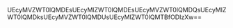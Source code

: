 UEcyMVZWT0lQMDEsUEcyMlZWT0lQMDEsUEcyMVZWT0lQMDQsUEcyMlZWT0lQMDksUEcyMVZWT0lQMDUsUEcyMlZWT0lQMTBfODIzXw==
